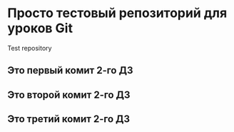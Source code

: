 # Просто тестовый репозиторий для уроков Git
Test repository

## Это первый комит 2-го ДЗ

## Это второй комит 2-го ДЗ

## Это третий комит 2-го ДЗ